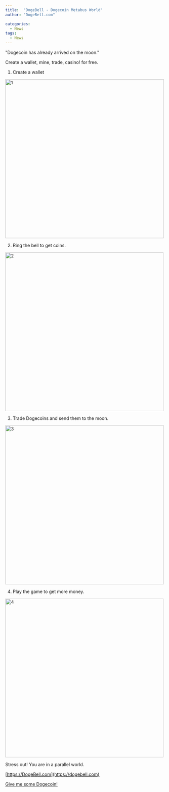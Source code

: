```yaml
---
title:  "DogeBell - Dogecoin Metabus World"
author: "DogeBell.com"

categories:
  - News
tags:
  - News
---
```


"Dogecoin has already arrived on the moon."

Create a wallet, mine, trade, casino! for free.

1. Create a wallet
<img width="501" alt="1" src="https://user-images.githubusercontent.com/6928193/122179783-cb04d180-cec2-11eb-86b9-2ae7d0f53ee9.png">

2. Ring the bell to get coins.
<img width="500" alt="2" src="https://user-images.githubusercontent.com/6928193/122179794-ccce9500-cec2-11eb-935a-3ebd55d0634a.png">

3. Trade Dogecoins and send them to the moon.
<img width="501" alt="3" src="https://user-images.githubusercontent.com/6928193/122179800-cdffc200-cec2-11eb-8735-d8fcf35e69f1.png">

4. Play the game to get more money.
<img width="500" alt="4" src="https://user-images.githubusercontent.com/6928193/122179804-cf30ef00-cec2-11eb-88f3-e2413ea6d357.png">

Stress out! You are in a parallel world.

[https://DogeBell.com](https://dogebell.com)

[Give me some Dogecoin!](https://qrturn.com/gen?COMMENT=GiveMeShomeDoge!&data=dogecoin:DN7WNoyLx6DRoQpuzpcLhV95vLARFdbZ9A)
